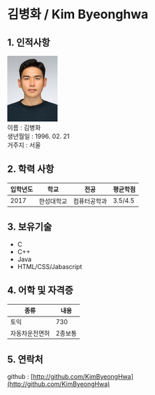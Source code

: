 김병화 / Kim Byeonghwa
=====================
## 1. 인적사항
<img src="pic.jpeg" alt="pic" width="115px" height="150px"> <br>
이름 : 김병화<br>
생년월일 : 1996. 02. 21<br>
거주지 : 서울

## 2. 학력 사항
|입학년도|학교|전공|평균학점|
|---------|-----------|----------|---------|
|2017|한성대학교|컴퓨터공학과|3.5/4.5|

## 3. 보유기술 
* C
* C++
* Java
* HTML/CSS/Jabascript
  

## 4. 어학 및 자격증
|종류|내용|
|---|---|
|토익|730|
|자동차운전면허|2종보통|

## 5. 연락처
github : [http://github.com/KimByeongHwa](http://github.com/KimByeongHwa)

